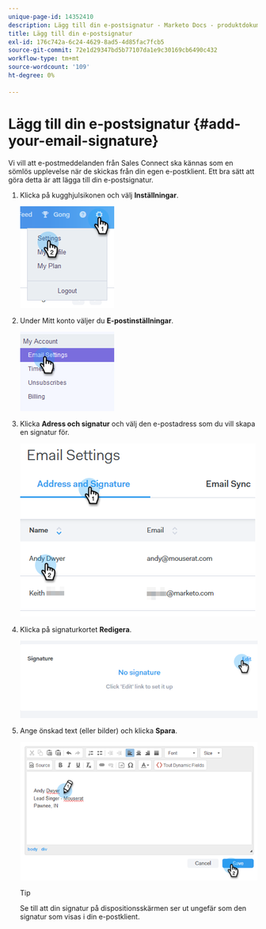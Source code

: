 ```yaml
---
unique-page-id: 14352410
description: Lägg till din e-postsignatur - Marketo Docs - produktdokumentation
title: Lägg till din e-postsignatur
exl-id: 176c742a-6c24-4629-8ad5-4d85fac7fcb5
source-git-commit: 72e1d29347bd5b77107da1e9c30169cb6490c432
workflow-type: tm+mt
source-wordcount: '109'
ht-degree: 0%

---
```


# Lägg till din e-postsignatur {#add-your-email-signature}

Vi vill att e-postmeddelanden från Sales Connect ska kännas som en sömlös upplevelse när de skickas från din egen e-postklient. Ett bra sätt att göra detta är att lägga till din e-postsignatur.

1. Klicka på kugghjulsikonen och välj **Inställningar**.

   ![](assets/add-your-email-signature-1.png)

1. Under Mitt konto väljer du **E-postinställningar**.

   ![](assets/add-your-email-signature-2.png)

1. Klicka **Adress och signatur** och välj den e-postadress som du vill skapa en signatur för.

   ![](assets/add-your-email-signature-3.png)

1. Klicka på signaturkortet **Redigera**.

   ![](assets/add-your-email-signature-4.png)

1. Ange önskad text (eller bilder) och klicka **Spara**.

   ![](assets/add-your-email-signature-5.png)

   >[!TIP]
   >
   >Se till att din signatur på dispositionsskärmen ser ut ungefär som den signatur som visas i din e-postklient.
